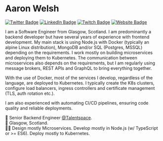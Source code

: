 # Aaron Welsh 
[![Twitter Badge](https://img.shields.io/badge/@_aaronwelsh-1DA1F2?style=flat-square&labelColor=1ca0f1&logo=twitter&logoColor=white&link=https://twitter.com/_aaronwlesh)](https://twitter.com/_aaronwelsh)
[![LinkedIn Badge](https://img.shields.io/badge/Aaron%20Welsh-2867B2?style=flat-square&logo=Linkedin&logoColor=white&link=https://www.linkedin.com/in/aaronwelsh505/)](https://www.linkedin.com/in/aaronwelsh505/)
[![Twitch Badge](https://img.shields.io/badge/@aarogrammer-6441a5?style=flat-square&labelColor=6441a5&logo=twitch&logoColor=white&link=https://twitch.tv/aarogrammer)](https://twitch.tv/aarogrammer)
[![Website Badge](https://img.shields.io/badge/Website-16a085?style=flat-square&link=https://awelsh.dev)](https://awelsh.dev)   

I am a Software Engineer from Glasgow, Scotland. I am predominantly a backend developer but have several years of experience with frontend development. My main stack is using Node.js with Docker (typically an alpine Linux distribution), MongoDB and/or SQL (Postgres, MSSQL) depending on the requirements. I work mostly on building microservices and deploying them to Kubernetes. The communication between microservices also depends on the requirements, but I am regularly using message brokers, REST APIs and GraphQL to bring everything together.   

With the use of Docker, most of the services I develop, regardless of the language, are deployed to Kubernetes. I typically create the K8s clusters, configure load balancers, ingress controllers and certificate management (TLS, auth rotation etc.).

I am also experienced with automating CI/CD pipelines, ensuring code quality and reliable deployments.

🏢 Senior Backend Engineer [@Talentspace](https://www.talentspace.io/).   
📍 Glasgow, Scotland.   
👨‍💻 Design mostly Microservices. Develop mostly in Node.js (w/ TypeScript or >= ES6). Deploy mostly to Kubernetes.
